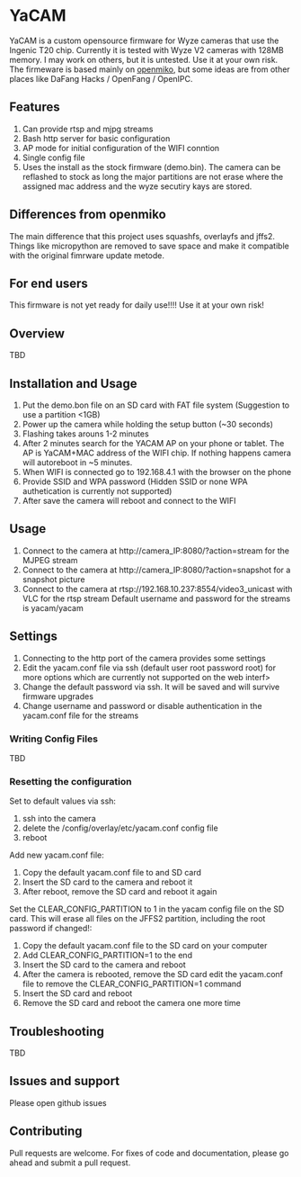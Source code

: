 # YaCAM

YaCAM is a custom opensource firmware for Wyze cameras that use the Ingenic T20 chip. Currently it is tested with Wyze V2 cameras with 128MB memory. I may work on others, but it is untested. Use it at your own risk.
The firmeware is based mainly on [openmiko](https://github.com/openmiko/openmiko), but some ideas are from other places like DaFang Hacks / OpenFang / OpenIPC.

## Features

1. Can provide rtsp and mjpg streams
2. Bash http server for basic configuration
3. AP mode for initial configuration of the WIFI conntion
4. Single config file
5. Uses the install as the stock firmware (demo.bin). The camera can be reflashed to stock as long the major partitions are not erase where the assigned mac address and the wyze secutiry kays are stored. 


## Differences from openmiko

The main difference that this project uses squashfs, overlayfs and jffs2. Things like micropython are removed to save space and make it compatible with the original fimrware update metode. 

## For end users

This firmware is not yet ready for daily use!!!! Use it at your own risk!

## Overview

TBD

## Installation and Usage

1. Put the demo.bon file on an SD card with FAT file system (Suggestion to use a partition <1GB)
2. Power up the camera while holding the setup button (~30 seconds)
3. Flashing takes arouns 1-2 minutes
4. After 2 minutes search for the YACAM AP on your phone or tablet. The AP is YaCAM+MAC address of the WIFI chip. If nothing happens camera will autoreboot in ~5 minutes.
5. When WIFI is connected go to 192.168.4.1 with the browser on the phone
6. Provide SSID and WPA password (Hidden SSID or none WPA authetication is currently not supported)
7. After save the camera will reboot and connect to the WIFI

## Usage

1. Connect to the camera at http://camera_IP:8080/?action=stream for the MJPEG stream
2. Connect to the camera at http://camera_IP:8080/?action=snapshot for a snapshot picture
3. Connect to the camera at rtsp://192.168.10.237:8554/video3_unicast with VLC for the rtsp stream
Default username and password for the streams is yacam/yacam

## Settings

1. Connecting to the http port of the camera provides some settings 
2. Edit the yacam.conf file via ssh (default user root password root) for more options which are currently not supported on the web interf>
3. Change the default password via ssh. It will be saved and will survive firmware upgrades
4. Change username and password or disable authentication in the yacam.conf file for the streams

### Writing Config Files

TBD

### Resetting the configuration

Set to default values via ssh:
1. ssh into the camera
2. delete the /config/overlay/etc/yacam.conf config file
3. reboot

Add new yacam.conf file:
1. Copy the default yacam.conf file to and SD card
2. Insert the SD card to the camera and reboot it
3. After reboot, remove the SD card and reboot it again

Set the CLEAR_CONFIG_PARTITION to 1 in the yacam config file on the SD card. This will erase all files on the JFFS2 partition, including the root password if changed!:
1. Copy the default yacam.conf file to the SD card on your computer
2. Add CLEAR_CONFIG_PARTITION=1 to the end
3. Insert the SD card to the camera and reboot
4. After the camera is rebooted, remove the SD card edit the yacam.conf file to remove the CLEAR_CONFIG_PARTITION=1 command
5. Insert the SD card and reboot
6. Remove the SD card and reboot the camera one more time

## Troubleshooting

TBD

## Issues and support

Please open github issues

## Contributing

Pull requests are welcome. For fixes of code and documentation, please go ahead and submit a pull request.
